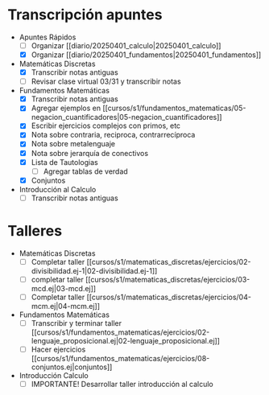 # Transcripción apuntes

- Apuntes Rápidos
	- [ ] Organizar [[diario/20250401_calculo|20250401_calculo]] 
	- [x] Organizar [[diario/20250401_fundamentos|20250401_fundamentos]]
- Matemáticas Discretas
	- [x] Transcribir notas antiguas
	- [ ] Revisar clase virtual 03/31 y transcribir notas
- Fundamentos Matemáticas
	- [x] Transcribir notas antiguas
	- [x] Agregar ejemplos en [[cursos/s1/fundamentos_matematicas/05-negacion_cuantificadores|05-negacion_cuantificadores]]
	- [x] Escribir ejercicios complejos con primos, etc
	- [x] Nota sobre contraria, reciproca, contrarrecíproca
	- [x] Nota sobre metalenguaje
	- [x] Nota sobre jerarquía de conectivos
	- [x] Lista de Tautologias
		- [ ] Agregar tablas de verdad
	- [x] Conjuntos
- Introducción al Calculo
	- [ ] Transcribir notas antiguas

# Talleres

- Matemáticas Discretas
	- [ ] Completar taller [[cursos/s1/matematicas_discretas/ejercicios/02-divisibilidad.ej-1|02-divisibilidad.ej-1]]
	- [ ] completar taller [[cursos/s1/matematicas_discretas/ejercicios/03-mcd.ej|03-mcd.ej]]
	- [ ] Completar taller [[cursos/s1/matematicas_discretas/ejercicios/04-mcm.ej|04-mcm.ej]]
- Fundamentos Matemáticas
	- [ ] Transcribir y terminar taller [[cursos/s1/fundamentos_matematicas/ejercicios/02-lenguaje_proposicional.ej|02-lenguaje_proposicional.ej]]
	- [ ] Hacer ejercicios [[cursos/s1/fundamentos_matematicas/ejercicios/08-conjuntos.ej|conjuntos]]
- Introducción Calculo
	- [ ] IMPORTANTE! Desarrollar taller introducción al calculo
